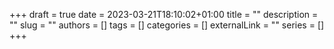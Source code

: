 +++ 
draft = true
date = 2023-03-21T18:10:02+01:00
title = ""
description = ""
slug = ""
authors = []
tags = []
categories = []
externalLink = ""
series = []
+++

